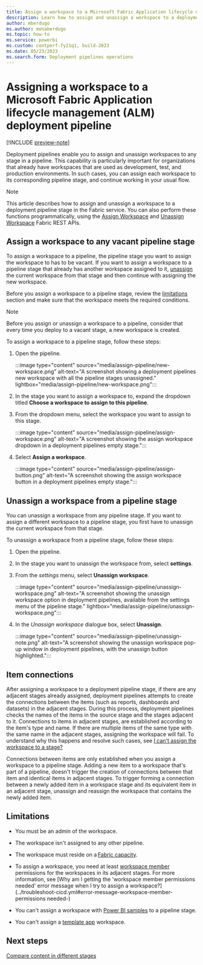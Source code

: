 ```yaml
---
title: Assign a workspace to a Microsoft Fabric Application lifecycle management (ALM) deployment pipeline 
description: Learn how to assign and unassign a workspace to a deployment pipeline, the Microsoft Fabric Application lifecycle management (ALM) tool.
author: mberdugo
ms.author: monaberdugo
ms.topic: how-to
ms.service: powerbi
ms.custom: contperf-fy21q1, build-2023
ms.date: 05/23/2023
ms.search.form: Deployment pipelines operations
---
```


# Assigning a workspace to a Microsoft Fabric Application lifecycle management (ALM) deployment pipeline

[!INCLUDE [preview-note](../../includes/preview-note.md)]

Deployment pipelines enable you to assign and unassign workspaces to any stage in a pipeline. This capability is particularly important for organizations that already have workspaces that are used as development, test, and production environments. In such cases, you can assign each workspace to its corresponding pipeline stage, and continue working in your usual flow.

>[!NOTE]
>This article describes how to assign and unassign a workspace to a deployment pipeline stage in the Fabric service. You can also perform these functions programmatically, using the [Assign Workspace](/rest/api/fabric/pipelines/assign-workspace) and [Unassign Workspace](/rest/api/fabric/pipelines/unassign-workspace) Fabric REST APIs.

## Assign a workspace to any vacant pipeline stage

To assign a workspace to a pipeline, the pipeline stage you want to assign the workspace to has to be vacant. If you want to assign a workspace to a pipeline stage that already has another workspace assigned to it, [unassign](#unassign-a-workspace-from-a-pipeline-stage) the current workspace from that stage and then continue with assigning the new workspace.

Before you assign a workspace to a pipeline stage, review the [limitations](#limitations) section and make sure that the workspace meets the required conditions.

>[!NOTE]
>Before you assign or unassign a workspace to a pipeline, consider that every time you deploy to a vacant stage, a new workspace is created.

To assign a workspace to a pipeline stage, follow these steps:

1. Open the pipeline.

    :::image type="content" source="media/assign-pipeline/new-workspace.png" alt-text="A screenshot showing a deployment pipelines new workspace with all the pipeline stages unassigned." lightbox="media/assign-pipeline/new-workspace.png":::

2. In the stage you want to assign a workspace to, expand the dropdown titled **Choose a workspace to assign to this pipeline**.

3. From the dropdown menu, select the workspace you want to assign to this stage.

    :::image type="content" source="media/assign-pipeline/assign-workspace.png" alt-text="A screenshot showing the assign workspace dropdown in a deployment pipelines empty stage.":::

4. Select **Assign a workspace**.

    :::image type="content" source="media/assign-pipeline/assign-button.png" alt-text="A screenshot showing the assign workspace button in a deployment pipelines empty stage.":::

## Unassign a workspace from a pipeline stage

You can unassign a workspace from any pipeline stage. If you want to assign a different workspace to a pipeline stage, you first have to unassign the current workspace from that stage.

To unassign a workspace from a pipeline stage, follow these steps:

1. Open the pipeline.

2. In the stage you want to unassign the workspace from, select **settings**.

3. From the *settings* menu, select **Unassign workspace**.

    :::image type="content" source="media/assign-pipeline/unassign-workspace.png" alt-text="A screenshot showing the unassign workspace option in deployment pipelines, available from the settings menu of the pipeline stage." lightbox="media/assign-pipeline/unassign-workspace.png":::

4. In the *Unassign workspace* dialogue box, select **Unassign**.

    :::image type="content" source="media/assign-pipeline/unassign-note.png" alt-text="A screenshot showing the unassign workspace pop-up window in deployment pipelines, with the unassign button highlighted.":::

## Item connections

After assigning a workspace to a deployment pipeline stage, if there are any adjacent stages already assigned, deployment pipelines attempts to create the connections between the items (such as reports, dashboards and datasets) in the adjacent stages. During this process, deployment pipelines checks the names of the items in the source stage and the stages adjacent to it. Connections to items in adjacent stages, are established according to the item's type and name. If there are multiple items of the same type with the same name in the adjacent stages, assigning the workspace will fail. To understand why this happens and resolve such cases, see [I can't assign the workspace to a stage?](../troubleshoot-cicd.md#i-cant-assign-a-workspace-to-a-stage)

Connections between items are only established when you assign a workspace to a pipeline stage. Adding a new item to a workspace that's part of a pipeline, doesn't trigger the creation of connections between that item and identical items in adjacent stages. To trigger forming a connection between a newly added item in a workspace stage and its equivalent item in an adjacent stage, unassign and reassign the workspace that contains the newly added item.

## Limitations

* You must be an admin of the workspace.

* The workspace isn't assigned to any other pipeline.

* The workspace must reside on a [Fabric capacity](../../enterprise/licenses.md).

* To assign a workspace, you need at least [workspace member](understand-the-deployment-process.md#permissions-table) permissions for the workspaces in its adjacent stages. For more information, see [Why am I getting the 'workspace member permissions needed' error message when I try to assign a workspace?](../troubleshoot-cicd.yml#error-message-workspace-member-permissions needed-)

* You can't assign a workspace with [Power BI samples](/power-bi/create-reports/sample-datasets.md) to a pipeline stage.

* You can't assign a [template app](/power-bi/connect-data/service-template-apps-create.md#create-the-template-workspace) workspace.

## Next steps

[Compare content in different stages](compare-pipeline-content.md)
